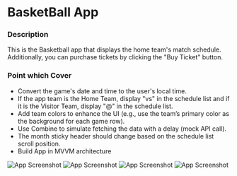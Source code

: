# BasketBall App

### Description
This is the Basketball app that displays the home team's match schedule. Additionally, you can purchase tickets by clicking the "Buy Ticket" button.
### Point which Cover
- Convert the game's date and time to the user's local time.
- If the app team is the Home Team, display "vs" in the schedule list and if it is
the Visitor Team, display "@" in the schedule list.
- Add team colors to enhance the UI (e.g., use the team’s primary color as the
background for each game row).
- Use Combine to simulate fetching the data with a delay (mock API call).
- The month sticky header should change based on the schedule list scroll
position.
- Build App in MVVM architecture

![App Screenshot](assets/one.png)
![App Screenshot](assets/two.png)
![App Screenshot](assets/three.png)
![App Screenshot](assets/four.png)
